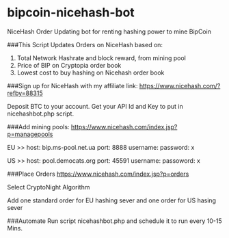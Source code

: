 # bipcoin-nicehash-bot
NiceHash Order Updating bot for renting hashing power to mine BipCoin

###This Script Updates Orders on NiceHash based on:

1. Total Network Hashrate and block reward, from mining pool
2. Price of BIP on Cryptopia order book
3. Lowest cost to buy hashing on Nicehash order book

###Sign up for NiceHash with my affiliate link:
https://www.nicehash.com/?refby=88315

Deposit BTC to your account. Get your API Id and Key to put in nicehashbot.php script.

###Add mining pools: 
https://www.nicehash.com/index.jsp?p=managepools

EU >> host: bip.ms-pool.net.ua port: 8888 username: <BipCoin Address> password: x

US >> host: pool.democats.org port: 45591 username: <BipCoin Address> passoword: x

###Place Orders
https://www.nicehash.com/index.jsp?p=orders

Select CryptoNight Algorithm

Add one standard order for EU hashing sever and one order for US hasing sever

###Automate
Run script nicehashbot.php and schedule it to run every 10-15 Mins.

